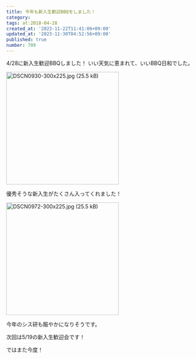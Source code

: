 ```yaml
---
title: 今年も新入生歓迎BBQをしました！
category:
tags: at:2018-04-28
created_at: '2023-11-22T11:41:06+09:00'
updated_at: '2023-11-30T04:52:56+09:00'
published: true
number: 789
---
```



4/28に新入生歓迎BBQしました！
いい天気に恵まれて、いいBBQ日和でした。

<img width="300" alt="DSCN0930-300x225.jpg (25.5 kB)" src="https://img.esa.io/uploads/production/attachments/19973/2023/11/22/148142/024b79e1-c8d5-4988-a4b3-4784288e88d1.jpg">

優秀そうな新入生がたくさん入ってくれました！

<img width="300" alt="DSCN0972-300x225.jpg (25.5 kB)" src="https://img.esa.io/uploads/production/attachments/19973/2023/11/22/148142/c0734a5b-d811-4f97-b8c3-0a86a074f66f.jpg">

今年のシス研も賑やかになりそうです。

次回は5/19の新入生歓迎会です！

ではまた今度！
